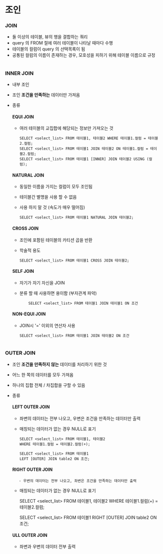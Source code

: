 # 조인 

### JOIN
 - 둘 이상의 테이블, 뷰의 행을 결합하는 쿼리 
 - query 의 FROM 절에 여러 테이블이 나타날 때마다 수행 
 - 테이블의 컬럼이 query 의 선택목록이 됨 
 - 공통된 컬럼의 이름이 존재하는 경우, 모호성을 피하기 위해 테이블 이름으로 규정 
 
# 
### INNER JOIN 
 - 내부 조인
 - 조인 **조건을 만족하는** 데이터만 가져옴 
 
 - 종류    
 
   #### EQUI JOIN    
     - 여러 테이블의 교집합에 해당되는 정보만 가져오는 것 
	 
	       SELECT <select_list> FROM 테이블1, 테이블2 WHERE 테이블1.컬럼 = 테이블2.컬럼; 	
	       SELECT <select_list> FROM 테이블1 JOIN 테이블2 ON 테이블1.컬럼 = 테이블2.컬럼;
	       SELECT <select_list> FROM 테이블1 [INNER] JOIN 테이블2 USING (컬럼); 
	 
   #### NATURAL JOIN
     - 동일한 이름을 가지는 컬럼이 모두 조인됨    
	 - 테이블간 별명을 사용 할 수 없음   
	 - 사용 하지 말 것 (속도가 매우 떨어짐)   
	 
	       SELECT <select_list> FROM 테이블1 NATURAL JOIN 테이블2;

   #### CROSS JOIN
     - 조인에 포함된 테이블의 카티션 곱을 반환    
     - 학술적 용도    	

	       SELECT <select_list> FROM 테이블1 CROSS JOIN 테이블2;
	
   #### SELF JOIN	 
	 - 자기가 자기 자신을 JOIN    
	 - 분류 할 때 사용하면 용이함 (부자관계 파악)    

               SELECT <select_list> FROM 테이블1 JOIN 테이블1 ON 조건 	 
	 
   #### NON-EQUI JOIN   
     - JOIN시 '=' 이외의 연산자 사용    
	 
	       SELECT <select_list> FROM 테이블1 JOIN 테이블2 ON 조건 
	 
#	 
### OUTER JOIN 
  - 조인 **조건을 만족하지 않는** 데이터를 처리하기 위한 것 
  - 어느 한 쪽의 데이터를 모두 가져옴 
  - 하나의 집합 전체 / 차집합을 구할 수 있음 
  
  - 종류    
  
    #### LEFT OUTER JOIN    
	  - 좌변의 데이터는 전부 나오고, 우변은 조건을 만족하는 데이터만 출력 
	  - 매칭되는 데이터가 없는 경우 NULL로 표기 
	  
	        SELECT <select_list> FROM 테이블1, 테이블2
	        WHERE 테이블1.컬럼 = 테이블2.컬럼(+); 
	  
	        SELECT <select_list> FROM 테이블1 
	        LEFT [OUTER] JOIN table2 ON 조건; 
	   
     #### RIGHT OUTER JOIN  
           - 우변의 데이터는 전부 나오고, 좌변은 조건을 만족하는 데이터만 출력	   
	   - 매칭되는 데이터가 없는 경우 NULL로 표기    
	  
	        SELECT <select_list> FROM 테이블1, 테이블2
	        WHERE 테이블1.컬럼(+) = 테이블2.컬럼; 
	  
	        SELECT <select_list> FROM 테이블1 
	        RIGHT [OUTER] JOIN table2 ON 조건; 
	  
    #### ULL OUTER JOIN
	  - 좌변과 우변의 데이터 전부 출력 
	  
   
